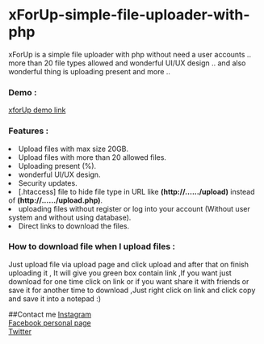 # xForUp-simple-file-uploader-with-php
xForUp is a simple file uploader  with php without need a user accounts .. more than 20 file types allowed and wonderful UI/UX design .. and also wonderful thing is uploading present and more ..

<h3>Demo :</h3>
<a href="http://xforup.rf.gd/">xforUp demo link</a>

<h3>Features :</h3>
<li> Upload files with max size 20GB.</li>

<li> Upload files with more than 20 allowed files.</li>

<li> Uploading present (%).</li>

<li> wonderful UI/UX design.</li>

<li> Security updates.</li>

<li> [.htaccess] file to hide file type in URL like <b>(http://....../upload)</b> instead of <b>(http://....../upload.php)</b>.</li>

<li> uploading files without register or log into your account (Without user system and without using database).</li>

<li> Direct links to download the files.</li>


<h3>How to download file when I upload files  :</h3>
Just upload file via upload page and click upload and after that on finish uploading it , It will give you green box contain link ,If you want just download for one time click on link or if you want share it with friends or save it for another time to download ,Just right click on link and click copy and save it into a notepad :)

##Contact me
[Instagram](https://instagram.com/munafio) <br>
[Facebook personal page](https://facebook.com/munafio) <br>
[Twitter](https://twitter.com/munaf_aqeel_m) <br>
